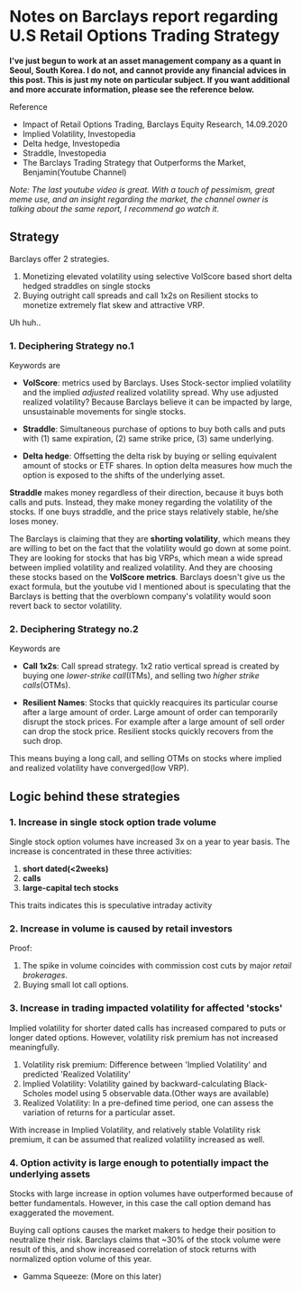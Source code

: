 # Notes on Barclays report regarding U.S Retail Options Trading Strategy

<b>I've just begun to work at an asset management company as a quant in Seoul, South Korea. I do not, and cannot provide any 
financial advices in this post. This is just my note on particular subject. If you want additional and more accurate information, 
please see the reference below.</b>

Reference
* Impact of Retail Options Trading, Barclays Equity Research, 14.09.2020
* Implied Volatility, Investopedia
* Delta hedge, Investopedia
* Straddle, Investopedia
* The Barclays Trading Strategy that Outperforms the Market, Benjamin(Youtube Channel)

<em>Note: The last youtube video is great. With a touch of pessimism, great meme use, and an insight regarding the market, 
the channel owner is talking about the same report, I recommend go watch it.</em> 

## Strategy
Barclays offer 2 strategies.

1. Monetizing elevated volatility using selective VolScore based short delta hedged straddles on single stocks
2. Buying outright call spreads and call 1x2s on Resilient stocks to monetize extremely flat skew and attractive VRP.

Uh huh..
### 1.  Deciphering Strategy no.1
Keywords are

* <b>VolScore</b>: metrics used by Barclays. Uses Stock-sector implied volatility and the implied <em>adjusted</em> realized volatility spread.
Why use adjusted realized volatility? Because Barclays believe it can be impacted by large, unsustainable movements for single stocks.

* <b>Straddle</b>: Simultaneous purchase of options to buy both calls and puts with (1) same expiration, (2) same strike price,
  (3) same underlying. 

* <b>Delta hedge</b>: Offsetting the delta risk by buying or selling equivalent amount of stocks or ETF shares. In option delta
measures how much the option is exposed to the shifts of the underlying asset.

<p>
<b>Straddle</b> makes money regardless of their direction, because it buys both calls and puts.
Instead, they make money regarding the volatility of the stocks. 
If one buys straddle, and the price stays relatively stable, he/she loses money.
</p>

<p>
The Barclays is claiming that they are <b>shorting volatility</b>, which means they are willing to bet on the fact that the 
volatility would go down at some point. They are looking for stocks that has big VRPs, which mean a wide
spread between implied volatility and realized volatility. 
And they are choosing these stocks based on the <b>VolScore metrics</b>. 
Barclays doesn't give us the exact formula, but the youtube vid I mentioned about is speculating that the Barclays is 
betting that the overblown company's volatility would soon revert back to sector volatility.
</p>

### 2. Deciphering Strategy no.2
Keywords are

* <b>Call 1x2s</b>: Call spread strategy. 1x2 ratio vertical spread is created by buying one <em>lower-strike call</em>(ITMs), 
and selling two <em>higher strike calls</em>(OTMs).

* <b>Resilient Names</b>: Stocks that quickly reacquires its particular course after a large amount of order. Large amount
of order can temporarily disrupt the stock prices. For example after a large amount of sell order can drop the stock price. 
Resilient stocks quickly recovers from the such drop. 

<p>
This means buying a long call, and selling OTMs on stocks where implied and realized volatility have converged(low VRP).
</p>


## Logic behind these strategies
### 1. Increase in single stock option trade volume
<p>
Single stock option volumes have increased 3x on a year to year basis.
The increase is concentrated in these three activities:
</p>

1. <b>short dated(<2weeks)</b>
2. <b>calls</b>
3. <b>large-capital tech stocks</b>

<p>
This traits indicates this is speculative intraday activity
</p>

### 2. Increase in volume is caused by retail investors
<p>
Proof:
</p>

1. The spike in volume coincides with commission cost cuts by major <em>retail brokerages</em>.
2. Buying small lot call options.


### 3. Increase in trading impacted volatility for affected 'stocks'
<p>
Implied volatility for shorter dated calls has increased compared to puts or longer dated options. 
However, volatility risk premium has not increased meaningfully.
</p>

1. Volatility risk premium: Difference between 'Implied Volatility' and predicted 'Realized Volatility'
2. Implied Volatility: Volatility gained by backward-calculating Black-Scholes model using 5 observable data.(Other ways are available)
3. Realized Volatility: In a pre-defined time period, one can assess the variation of returns for a particular asset.

<p>
With increase in Implied Volatility, and relatively stable Volatility risk premium, it can be assumed that realized volatility 
increased as well. 
</p>

### 4. Option activity is large enough to potentially impact the underlying assets
<p>
Stocks with large increase in option volumes have outperformed because of better fundamentals. However, in this case 
the call option demand has exaggerated the movement. 
</p>

<p>
Buying call options causes the market makers to hedge their position to neutralize their risk.
Barclays claims that ~30% of the stock volume were result of this, and show increased correlation of stock returns with normalized
option volume of this year.
</p>

* Gamma Squeeze: (More on this later)
